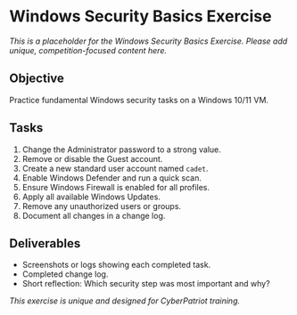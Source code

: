 # Windows Security Basics Exercise

*This is a placeholder for the Windows Security Basics Exercise. Please add unique, competition-focused content here.*

## Objective

Practice fundamental Windows security tasks on a Windows 10/11 VM.

## Tasks

1. Change the Administrator password to a strong value.
2. Remove or disable the Guest account.
3. Create a new standard user account named `cadet`.
4. Enable Windows Defender and run a quick scan.
5. Ensure Windows Firewall is enabled for all profiles.
6. Apply all available Windows Updates.
7. Remove any unauthorized users or groups.
8. Document all changes in a change log.

## Deliverables

- Screenshots or logs showing each completed task.
- Completed change log.
- Short reflection: Which security step was most important and why?

*This exercise is unique and designed for CyberPatriot training.*
